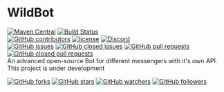 # WildBot
[![Maven Central](https://img.shields.io/maven-central/v/ru.wildbot/wildbot-core.svg)]() 
[![Build Status](https://travis-ci.org/JarvisCraft/WildBot.svg?branch=master)](https://travis-ci.org/JarvisCraft/WildBot)  
[![GitHub contributors](https://img.shields.io/github/contributors/JarvisCraft/WildBot.svg)](https://github.com/JarvisCraft/WildBot/graphs/contributors) 
[![license](https://img.shields.io/github/license/JarvisCraft/WildBot.svg)](https://github.com/JarvisCraft/WildBot/blob/master/LICENSE.md) 
[![Discord](https://img.shields.io/discord/359322755650551818.svg)](https://discord.gg/3fn3YSM)  
[![GitHub issues](https://img.shields.io/github/issues-raw/JarvisCraft/WildBot.svg)](https://github.com/JarvisCraft/WildBot/issues) 
[![GitHub closed issues](https://img.shields.io/github/issues-closed-raw/JarvisCraft/WildBot.svg)](https://github.com/JarvisCraft/WildBot/issues) 
[![GitHub pull requests](https://img.shields.io/github/issues-pr-raw/JarvisCraft/WildBot.svg)](https://github.com/JarvisCraft/WildBot/pulls) 
[![GitHub closed pull requests](https://img.shields.io/github/issues-pr-closed-raw/JarvisCraft/WildBot.svg)](https://github.com/JarvisCraft/WildBot/pulls)  
An advanced open-source Bot for different messengers with it's own API.  
This project is under development  

[![GitHub forks](https://img.shields.io/github/forks/JarvisCraft/WildBot.svg?style=social&label=Fork)](https://github.com/JarvisCraft/WildBot#fork-destination-box)
[![GitHub stars](https://img.shields.io/github/stars/JarvisCraft/WildBot.svg?style=social&label=Star)](https://github.com/JarvisCraft/WildBot)
[![GitHub watchers](https://img.shields.io/github/watchers/JarvisCraft/WildBot.svg?style=social&label=Watch)](https://github.com/JarvisCraft/WildBot/subscription)
[![GitHub followers](https://img.shields.io/github/followers/JarvisCraft.svg?style=social&label=Follow)](https://github.com/JarvisCraft)
